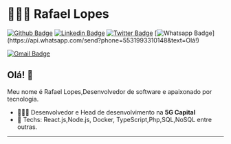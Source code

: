 # 👨🏽‍💻 Rafael Lopes

[![Github Badge](https://img.shields.io/badge/-Github-000?style=flat-square&logo=Github&logoColor=white&link=https://github.com/RafaBarros93)](https://github.com/RafaBarros93)
[![Linkedin Badge](https://img.shields.io/badge/-LinkedIn-blue?style=flat-square&logo=Linkedin&logoColor=white&link=https:https://www.linkedin.com/in/rafael-lopes-838783108/)](https://www.linkedin.com/in/rafael-lopes-838783108/)
[![Twitter Badge](https://img.shields.io/badge/-Twitter-1ca0f1?style=flat-square&labelColor=1ca0f1&logo=twitter&logoColor=white&link=https://twitter.com/RafaBarros93)](https://twitter.com/RafaBarros93)
[![Whatsapp Badge](https://img.shields.io/badge/-Whatsapp-4CA143?style=flat-square&labelColor=4CA143&logo=whatsapp&logoColor=white&link=https://api.whatsapp.com/send?phone=5531993310148&text=Olá!)](https://api.whatsapp.com/send?phone=5531993310148&text=Olá!)

[![Gmail Badge](https://img.shields.io/badge/-Gmail-c14438?style=flat-square&logo=Gmail&logoColor=white&link=mailto:rafabarros96@gmail.com)](mailto:rafabarros96@gmail.com)

## Olá! 👋

Meu nome é Rafael Lopes,Desenvolvedor de software e apaixonado por tecnologia.

- 👨🏽‍💻 Desenvolvedor e Head de desenvolvimento na **5G Capital**
- :blue_heart: Techs: React.js,Node.js, Docker, TypeScript,Php,SQL,NoSQL entre outras.
---
